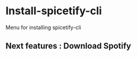 # Install-spicetify-cli
Menu for installing spicetify-cli

Next features : Download Spotify
--------------------------------
